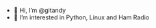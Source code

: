 - 👋 Hi, I’m @gitandy
- 👀 I’m interested in Python, Linux and Ham Radio

<!---
gitandy/gitandy is a ✨ special ✨ repository because its `README.md` (this file) appears on your GitHub profile.
You can click the Preview link to take a look at your changes.
--->
